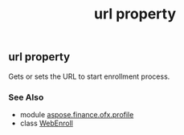 ﻿---
title: url property
second_title: Aspose.Finance for Python via .NET API References
description: 
type: docs
weight: 30
url: /python-net/aspose.finance.ofx.profile/webenroll/url/
is_root: false
---

## url property


Gets or sets the URL to start enrollment process.

### See Also
* module [aspose.finance.ofx.profile](../../)
* class [WebEnroll](/finance/python-net/aspose.finance.ofx.profile/webenroll)
